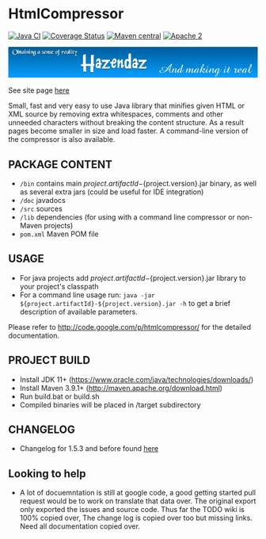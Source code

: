 # HtmlCompressor #

[![Java CI](https://github.com/hazendaz/htmlcompressor/workflows/Java%20CI/badge.svg)](https://github.com/hazendaz/htmlcompressor/actions?query=workflow%3A%22Java+CI%22)
[![Coverage Status](https://coveralls.io/repos/github/hazendaz/htmlcompressor/badge.svg?branch=master)](https://coveralls.io/github/hazendaz/htmlcompressor?branch=master)
[![Maven central](https://maven-badges.herokuapp.com/maven-central/com.github.hazendaz/htmlcompressor/badge.svg)](https://maven-badges.herokuapp.com/maven-central/com.github.hazendaz/htmlcompressor)
[![Apache 2](http://img.shields.io/badge/license-Apache%202-blue.svg)](http://www.apache.org/licenses/LICENSE-2.0)

![hazendaz](src/site/resources/images/hazendaz-banner.jpg)

See site page [here](https://hazendaz.github.io/htmlcompressor/)

Small, fast and very easy to use Java library that minifies given HTML or XML source by removing extra whitespaces, comments and other unneeded characters without breaking the content structure. As a result pages become smaller in size and load faster. A command-line version of the compressor is also available. 

## PACKAGE CONTENT ##
- ```/bin``` contains main ${project.artifactId}-${project.version}.jar binary, as well as several extra jars (could be useful for IDE integration)
- ```/doc``` javadocs
- ```/src``` sources
- ```/lib``` dependencies (for using with a command line compressor or non-Maven projects)
- ```pom.xml``` Maven POM file

## USAGE ##
- For java projects add ${project.artifactId}-${project.version}.jar library to your project's classpath
- For a command line usage run: ```java -jar ${project.artifactId}-${project.version}.jar -h``` to get a brief description of available parameters.

Please refer to http://code.google.com/p/htmlcompressor/ for the detailed documentation.

## PROJECT BUILD ##
- Install JDK 11+ (https://www.oracle.com/java/technologies/downloads/)
- Install Maven 3.9.1+ (http://maven.apache.org/download.html)
- Run build.bat or build.sh
- Compiled binaries will be placed in /target subdirectory

## CHANGELOG ##
- Changelog for 1.5.3 and before found [here](CHANGELOG.md)

## Looking to help ##
- A lot of docuemntation is still at google code, a good getting started pull request would be to work on translate that data over.  The original export only exported the issues and source code.  Thus far the TODO wiki is 100% copied over, The change log is copied over too but missing links.  Need all documentation copied over.
